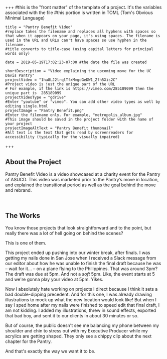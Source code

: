 +++
    #this is the "front matter" of the template of a project. It's the variables associated with the file
    #this portion is written in TOML (Tom's Obvious Minimal Language)
    
    title = "Pantry Benefit Video"
    #replace takes the filename and replaces all hyphens with spaces so that when it appears on your page, it's using spaces. The filename is used in the URL and URLs can't have spaces so use hyphen in the filename.
    #title converts to title-case (using capital letters for principal words only)
    
    date = 2019-05-19T17:02:23-07:00 #the date the file was created
    
    shortDescription = "Video explaining the upcoming move for the UC Davis Pantry"
    projectVideo = "1ha8LJ2lrqlTfxMmgdGeDW1_Zfh5Xis2C"
    #Project video is just the unique part of the URL  
    # For example, if the link is https://vimeo.com/285189099 then the unique part is  285189099
    projectVideoType = "gdrive"
    #Enter "youtube" or "vimeo". You can add other video types as well by editing single.html 
    projectImage = "Pantry Benefit.png"
    #Enter the filename only. For example, "metropolis_album.jpg" 
    #This image should be saved in the project folder with the name of your project 
    projectImageAltText = "Pantry Benefit thumbnail"
    #Alt text is the text that gets read by screenreaders for accessibility (typically for the visually impaired) 

+++


<h2 class="section-title">About the Project</h2>
<p>Pantry Benefit Video is a video showcased at a charity event for the Pantry of ASUCD. This video was marketed prior to the Pantry’s move in location, and explained the transitional period as well as the goal behind the move and rebrand.</p>
<br>
<h2 class="section-title">The Works</h2>
    <p>You know those projects that look straightforward and to the point, but really there was a lot of hell going on behind the scenes?</p>
    <p>This is one of them.</p>
    <p>This project ended up pushing into our winter break, after finals. I was getting my nails done in San Jose when I received a Slack message from our editor about how he was unable to finish the final draft because he was – wait for it... – on a plane flying to the Philippines. That was around 3pm? The draft was due at 5pm. And not a <i>soft</i> 5pm. Like, the event starts at 5 and we're gonna play your video at 5pm. Yikes.</p>
    <p>Now I absolutely hate working on projects I direct because I think it sets a bad double-dipping precedent. And for this one, I was already drawing illustrations to mock up what the new location would look like! But when I say I sped home after my nails were finished to speed edit that final draft, I am not kidding. I added my illustrations, threw in sound effects, exported that bad boy, and sent it to our clients in about 30 minutes or so.</p>
    <p>But of course, the public doesn't see me balancing my phone between my shoulder and chin to stress out with my Executive Producer while my acrylics are getting shaped. They only see a chippy clip about the next chapter for the Pantry.</p> 
    <p>And that's exactly the way we want it to be.</p>
    <p></p>
    <p></p>

    

<!-- a new line in markdown will not be displayed in the browser.
\
\
\ 
the lines above this line showed up because they started with backslash (NOT A NORMAL SLASH) \
*here's some "emphasized" text, which defaults to italics but you can make it anythign you want in css*
**here's some "strong" text, which defaults to bold but you can make it anything you want in css**

Below is a list
* asterisks make bullets
- hyphens make bullets
+ plusses make bullets
* you can choose! -->

